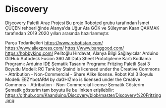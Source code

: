 # Discovery
Discovery Paletli Araç Projesi
Bu proje Roboted grubu tarafından İsmet ÇÜÇEN rehberliğinde Alanya'da Uğur Ata GÖK ve Süleyman Kaan ÇAKMAK tarafından 2019 2020 yılları arasında hazırlanmıştır.

Parça Tedarikçileri
https://www.robotistan.com/
https://www.aliexpress.com/
https://www.banggood.com/
https://hobbyking.com/
Pelitoğlu Hırdavat, Alanya
Bilgi Sağlayıcılar
Arduino
GitHub
Autodesk Fusion 360
All Data Sheet
Prototipleme Kartı Kodlama Programı: Arduino IDE
Şematik Tasarım Programı: Fritzing 
Paletli Şasi 3 Boyutlu Modeli: RC Tank by Staind is licensed under the Creative Commons - Attribution - Non-Commercial - Share Alike license.
Robot Kol 3 Boyulu Modeli: EEZYbotARM by daGHIZmo is licensed under the Creative Commons - Attribution - Non-Commercial license
Şematik Gösterim
Şematik gösterim tam boyutu ile bu linkten erişilebilir:
https://github.com/Kaanduino/Discovery/blob/master/Discovery%20Fritzing.png
 
